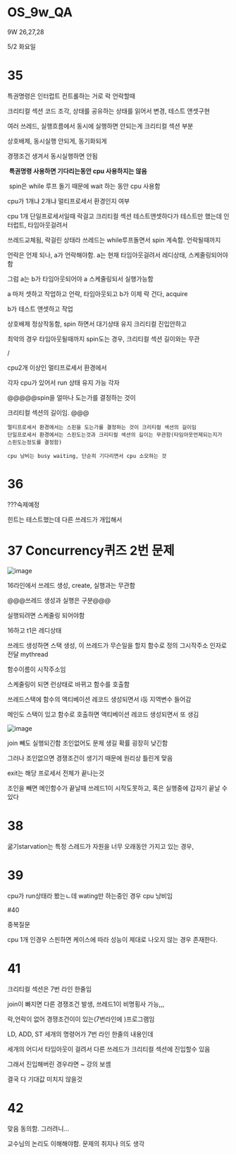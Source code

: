 # OS_9w_QA

9W 26,27,28

5/2 화요일

# 35

특권명령은 인터럽트 컨트롤하는 거로 락 언락할때

크리티컬 섹션 코드 조각, 상태를 공유하는 상태를 읽어서 변경, 테스트 앤셋구현

여러 쓰레드, 실행흐름에서 동시에 실행하면 안되는게 크리티컬 섹션 부분

상호배제, 동시실행 안되게, 동기화되게

경쟁조건 생겨서 동시실행하면 안됨



​	__특권명령 사용하면 기다리는동안 cpu 사용하지는 않음__

​	spin은 while 루프 돌기 때문에 wait 하는 동안 cpu 사용함



cpu가 1개냐 2개냐 멀티프로세서 환경인지 여부

cpu 1개 단일프로세서일때 락걸고 크리티컬 섹션 테스트앤셋하다가 테스트만 했는데 인터럽트, 타임아웃걸려서

쓰레드교체됨, 락걸린 상태라 쓰레드는 while루프돌면서 spin 계속함. 언락될때까지 

언락은 언제 되나, a가 언락해야함. a는 현재 타임아웃걸려서 레디상태, 스케줄링되어야함

그럼 a는 b가 타임아웃되어야 a 스케줄링되서 실행가능함



a 마저 셋하고 작업하고 언락, 타임아웃되고 b가 이제 락 건다, acquire

b가 테스트 앤셋하고 작업



상호배제 정상작동함, spin 하면서 대기상태 유지 크리티컬 진입안하고



최악의 경우 타임아웃될때까지 spin도는 경우, 크리티컬 섹션 길이와는 무관



/



cpu2개 이상인 멀티프로세서 환경에서

각자  cpu가 있어서 run 상태 유지 가능 각자



@@@@@spin을 얼마나 도는가를 결정하는 것이

크리티컬 섹션의 길이임. @@@



```
멀티프로세서 환경에서는 스핀을 도는가를 결정하는 것이 크리티컬 섹션의 길이임
단일프로세서 환경에서는 스핀도는것과 크리티컬 섹션의 길이는 무관함(타임아웃언제되는지가 스핀도는정도를 결정함)
```

```
cpu 낭비는 busy waiting, 단순히 기다리면서 cpu 소모하는 것
```



# 36

???숙제예정

힌트는 테스트했는데 다른 쓰레드가 개입해서 

# 37 Concurrency퀴즈 2번 문제

![image](https://user-images.githubusercontent.com/67236054/235597411-c3e363f7-aecf-437c-a7ba-80fcf0f3b4d7.png)

16라인에서 쓰레드 생성, create, 실행과는 무관함

@@@쓰레드 생성과 실행은 구분@@@

실행되려면 스케줄링 되어야함

16하고 t1은 레디상태



쓰레드 생성하면 스택 생성, 이 쓰레드가 무슨일을 할지 함수로 정의 그시작주소 인자로 전달 mythread

함수이름이 시작주소임



스케줄링이 되면 런상태로 바뀌고 함수를 호출함

쓰레드스택에 함수의 액티베이션 레코드 생성되면서 i등 지역변수 들어감



메인도 스택이 있고 함수로 호출하면 액티베이션 레코드 생성되면서 또 생김

![image](https://user-images.githubusercontent.com/67236054/235598397-ec5f3f6e-36c5-4efd-97a2-f125bb66ad97.png)



join 빼도 실행되긴함 조인없어도 문제 생길 확률 굉장히 낮긴함

그러나 조인없으면 경쟁조건이 생기기 때문에 원리상 틀린게 맞음



exit는 해당 프로세서 전체가 끝나는것

조인을 빼면 메인함수가 끝날때 쓰레드1이 시작도못하고, 혹은 실행중에 갑자기 끝날 수 있다







# 38

굶기starvation는 특정 스레드가 자원을 너무 오래동안 가지고 있는 경우, 

# 39

cpu가 run상태라 봤는ㄴ데 wating만 하는중인 경우 cpu 낭비임



#40

중복질문



cpu 1개 인경우 스핀하면 케이스에 따라 성능이 제대로 나오지 않는 경우 존재한다. 

# 41

크리티컬 섹션은 7번 라인 한줄임

join이 빠지면 다른 경쟁조건 발생, 쓰레드1이 비명횡사 가능,,,



락,언락이 없어 경쟁조건이이 있는(7번라인에 )프로그램임

LD, ADD, ST 세개의 명령어가 7번 라인 한줄의 내용인데

세개의 어디서 타임아웃이 걸려서 다른 쓰레드가 크리티컬 섹션에 진입할수 있음

그래서 진입해버린 경우라면 ~ 강의 보셈

결국 다 기대값 미치지 않을것

# 42

맞음 동의함. 그러려니...

교수님의 논리도 이해해야함. 문제의 취지나 의도 생각

